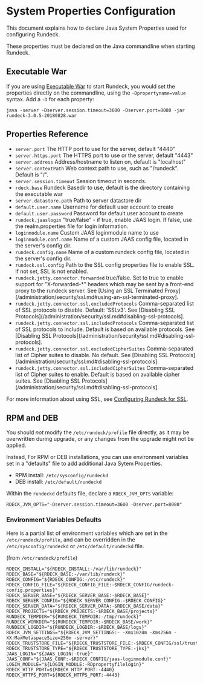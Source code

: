 # System Properties Configuration

This document explains how to declare Java System Properties used for configuring Rundeck.

These properties must be declared on the Java commandline when starting Rundeck.

## Executable War

If you are using [Executable War](/administration/install/jar.md) to start Rundeck, you would set the properties directly
on the commandline, using the `-Dpropertyname=value` syntax. Add a `-D` for each property:

    java -server -Dserver.session.timeout=3600 -Dserver.port=8080 -jar rundeck-3.0.5-20180828.war

## Properties Reference

- `server.port` The HTTP port to use for the server, default "4440"
- `server.https.port` The HTTPS port to use or the server, default "4443"
- `server.address` Address/hostname to listen on, default is "localhost"
- `server.contextPath` Web context path to use, such as "/rundeck". Default is "/".
- `server.session.timeout` Session timeout in seconds.
- `rdeck.base` Rundeck Basedir to use, default is the directory containing the executable war
- `server.datastore.path` Path to server datastore dir
- `default.user.name` Username for default user account to create
- `default.user.password` Password for default user account to create
- `rundeck.jaaslogin` "true/false" - if true, enable JAAS login. If false, use the realm.properties file for login information.
- `loginmodule.name` Custom JAAS loginmodule name to use
- `loginmodule.conf.name` Name of a custom JAAS config file, located in the server's config dir.
- `rundeck.config.name` Name of a custom rundeck config file, located in the server's config dir.
- `rundeck.ssl.config` Path to the SSL config properties file to enable SSL. If not set, SSL is not enabled.
- `rundeck.jetty.connector.forwarded` true/false. Set to true to enable support for "X-forwarded-\*" headers which may be sent by a front-end proxy to the rundeck server. See [Using an SSL Terminated Proxy](/administration/security/ssl.md#using-an-ssl-terminated-proxy].
- `rundeck.jetty.connector.ssl.excludedProtocols` Comma-separated list of SSL protocols to disable. Default: 'SSLv3'. See [Disabling SSL Protocols](/administration/security/ssl.md#disabling-ssl-protocols].
- `rundeck.jetty.connector.ssl.includedProtocols` Comma-separated list of SSL protocols to include. Default is based on available protocols. See [Disabling SSL Protocols](/administration/security/ssl.md#disabling-ssl-protocols].
- `rundeck.jetty.connector.ssl.excludedCipherSuites` Comma-separated list of Cipher suites to disable. No default. See [Disabling SSL Protocols](/administration/security/ssl.md#disabling-ssl-protocols].
- `rundeck.jetty.connector.ssl.includedCipherSuites` Comma-separated list of Cipher suites to enable. Default is based on available cipher suites. See [Disabling SSL Protocols](/administration/security/ssl.md#disabling-ssl-protocols].

For more information about using SSL, see [Configuring Rundeck for SSL](/administration/security/ssl.md).

## RPM and DEB

You should _not_ modify the `/etc/rundeck/profile` file directly, as it may be overwritten during upgrade,
or any changes from the upgrade might not be applied.

Instead, For RPM or DEB installations, you can use environment variables set in a "defaults" file to add
additional Java Sytem Properties.

- RPM install: `/etc/sysconfig/rundeckd`
- DEB install: `/etc/default/rundeckd`

Within the `rundeckd` defaults file, declare a `RDECK_JVM_OPTS` variable:

    RDECK_JVM_OPTS="-Dserver.session.timeout=3600 -Dserver.port=8080"

### Environment Variables Defaults

Here is a partial list of environment variables which are set in the `/etc/rundeck/profile`, and can be overridden in the `/etc/sysconfig/rundeckd` or `/etc/default/rundeckd` file.

(from `/etc/rundeck/profile`)

```
RDECK_INSTALL="${RDECK_INSTALL:-/var/lib/rundeck}"
RDECK_BASE="${RDECK_BASE:-/var/lib/rundeck}"
RDECK_CONFIG="${RDECK_CONFIG:-/etc/rundeck}"
RDECK_CONFIG_FILE="${RDECK_CONFIG_FILE:-$RDECK_CONFIG/rundeck-config.properties}"
RDECK_SERVER_BASE="${RDECK_SERVER_BASE:-$RDECK_BASE}"
RDECK_SERVER_CONFIG="${RDECK_SERVER_CONFIG:-$RDECK_CONFIG}"
RDECK_SERVER_DATA="${RDECK_SERVER_DATA:-$RDECK_BASE/data}"
RDECK_PROJECTS="${RDECK_PROJECTS:-$RDECK_BASE/projects}"
RUNDECK_TEMPDIR="${RUNDECK_TEMPDIR:-/tmp/rundeck}"
RUNDECK_WORKDIR="${RUNDECK_TEMPDIR:-$RDECK_BASE/work}"
RUNDECK_LOGDIR="${RUNDECK_LOGDIR:-$RDECK_BASE/logs}"
RDECK_JVM_SETTINGS="${RDECK_JVM_SETTINGS:- -Xmx1024m -Xms256m -XX:MaxMetaspaceSize=256m -server}"
RDECK_TRUSTSTORE_FILE="${RDECK_TRUSTSTORE_FILE:-$RDECK_CONFIG/ssl/truststore}"
RDECK_TRUSTSTORE_TYPE="${RDECK_TRUSTSTORE_TYPE:-jks}"
JAAS_LOGIN="${JAAS_LOGIN:-true}"
JAAS_CONF="${JAAS_CONF:-$RDECK_CONFIG/jaas-loginmodule.conf}"
LOGIN_MODULE="${LOGIN_MODULE:-RDpropertyfilelogin}"
RDECK_HTTP_PORT=${RDECK_HTTP_PORT:-4440}
RDECK_HTTPS_PORT=${RDECK_HTTPS_PORT:-4443}
```
